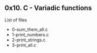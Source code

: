 ## 0x10. C - Variadic functions
List of files

* 0-sum_them_all.c
* 1-print_numbers.c
* 2-print_strings.c  
* 3-print_all.c
